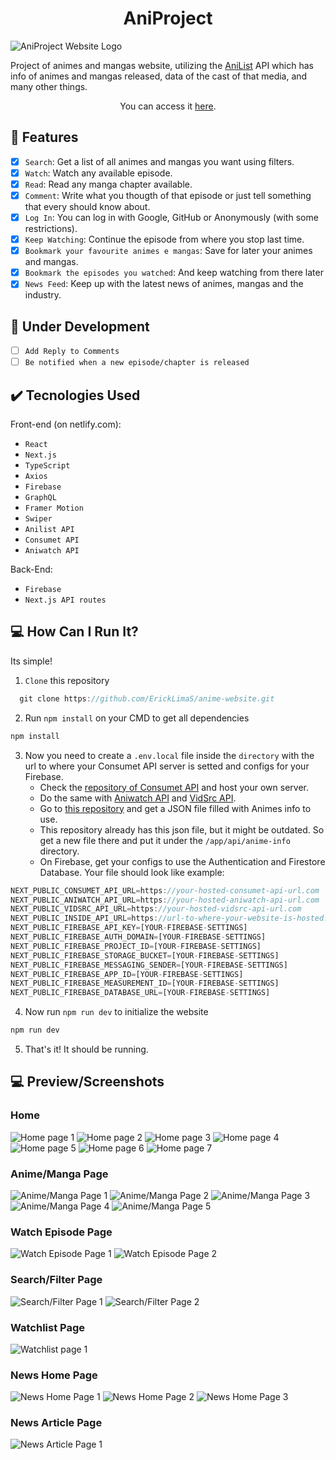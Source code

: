 <h1 align="center">AniProject</h1>

![AniProject Website Logo](https://user-images.githubusercontent.com/69987890/177884319-0678f842-f3ca-4f62-8d31-7638ca954057.png)

Project of animes and mangas website, utilizing the <a href='https://anilist.gitbook.io/anilist-apiv2-docs/'>AniList</a> API which has info of animes and mangas released, data of the cast of that media, and many other things.

<p align="center">You can access it <a href='https://aniproject.netlify.app/'>here</a>.</p>

## :hammer: Features

- [x] `Search`: Get a list of all animes and mangas you want using filters.
- [x] `Watch`: Watch any available episode.
- [x] `Read`: Read any manga chapter available.
- [x] `Comment`: Write what you thougth of that episode or just tell something that every should know about.
- [x] `Log In`: You can log in with Google, GitHub or Anonymously (with some restrictions).
- [x] `Keep Watching`: Continue the episode from where you stop last time.
- [x] `Bookmark your favourite animes e mangas`: Save for later your animes and mangas.
- [x] `Bookmark the episodes you watched`: And keep watching from there later
- [x] `News Feed`: Keep up with the latest news of animes, mangas and the industry.

## :pushpin: Under Development

- [ ] `Add Reply to Comments`
- [ ] `Be notified when a new episode/chapter is released`

## :heavy_check_mark: Tecnologies Used

Front-end (on netlify.com):

- `React`
- `Next.js`
- `TypeScript`
- `Axios`
- `Firebase`
- `GraphQL`
- `Framer Motion`
- `Swiper`
- `Anilist API`
- `Consumet API`
- `Aniwatch API`

Back-End:

- `Firebase`
- `Next.js API routes`

## :computer: How Can I Run It?

Its simple!

1. `Clone` this repository

```javascript
  git clone https://github.com/ErickLimaS/anime-website.git
```

2. Run `npm install` on your CMD to get all dependencies

```javascript
npm install
```

3. Now you need to create a `.env.local` file inside the `directory` with the url to where your Consumet API server is setted and configs for your Firebase.
   - Check the <a href='https://github.com/consumet/api.consumet.org'>repository of Consumet API</a> and host your own server.
   - Do the same with <a href='https://github.com/ghoshRitesh12/aniwatch-api'>Aniwatch API</a> and <a href='https://github.com/cool-dev-guy/vidsrc-api'>VidSrc API</a>.
   - Go to <a href='https://github.com/manami-project/anime-offline-database'>this repository</a> and get a JSON file filled with Animes info to use.
   - This repository already has this json file, but it might be outdated. So get a new file there and put it under the `/app/api/anime-info` directory.
   - On Firebase, get your configs to use the Authentication and Firestore Database.
   Your file should look like example:

```javascript
NEXT_PUBLIC_CONSUMET_API_URL=https://your-hosted-consumet-api-url.com
NEXT_PUBLIC_ANIWATCH_API_URL=https://your-hosted-aniwatch-api-url.com
NEXT_PUBLIC_VIDSRC_API_URL=https://your-hosted-vidsrc-api-url.com
NEXT_PUBLIC_INSIDE_API_URL=https://url-to-where-your-website-is-hosted.com/api/anime-info
NEXT_PUBLIC_FIREBASE_API_KEY=[YOUR-FIREBASE-SETTINGS]
NEXT_PUBLIC_FIREBASE_AUTH_DOMAIN=[YOUR-FIREBASE-SETTINGS]
NEXT_PUBLIC_FIREBASE_PROJECT_ID=[YOUR-FIREBASE-SETTINGS]
NEXT_PUBLIC_FIREBASE_STORAGE_BUCKET=[YOUR-FIREBASE-SETTINGS]
NEXT_PUBLIC_FIREBASE_MESSAGING_SENDER=[YOUR-FIREBASE-SETTINGS]
NEXT_PUBLIC_FIREBASE_APP_ID=[YOUR-FIREBASE-SETTINGS]
NEXT_PUBLIC_FIREBASE_MEASUREMENT_ID=[YOUR-FIREBASE-SETTINGS]
NEXT_PUBLIC_FIREBASE_DATABASE_URL=[YOUR-FIREBASE-SETTINGS]
```

4. Now run `npm run dev` to initialize the website

```javascript
npm run dev
```

5. That's it! It should be running.

## :computer: Preview/Screenshots

### Home

![Home page 1](https://github.com/ErickLimaS/anime-website/assets/69987890/a5afa4c6-4414-40ac-948a-bf09fd9057cf)
![Home page 2](https://github.com/ErickLimaS/anime-website/assets/69987890/82def7e4-41b7-4d3d-a12e-e9b19c947385)
![Home page 3](https://github.com/ErickLimaS/anime-website/assets/69987890/942a3868-e618-4e78-bc6f-b1e27dc93e3d)
![Home page 4](https://github.com/ErickLimaS/anime-website/assets/69987890/c3547111-ef51-4289-aca8-f12cf7639a1a)
![Home page 5](https://github.com/ErickLimaS/anime-website/assets/69987890/b997120e-7006-4912-bbb2-212f31532d5a)
![Home page 6](https://github.com/ErickLimaS/anime-website/assets/69987890/c2f63bc5-1d56-495f-a262-3f638f7cc8f8)
![Home page 7](https://github.com/ErickLimaS/anime-website/assets/69987890/8e5be52c-5bcd-4149-afc9-794a534f6b66)

### Anime/Manga Page

![Anime/Manga Page 1](https://github.com/ErickLimaS/anime-website/assets/69987890/516197d1-b1d3-48da-bac0-415f0e18c232)
![Anime/Manga Page 2](https://github.com/ErickLimaS/anime-website/assets/69987890/f18100b7-29bb-4e4e-9177-02c0fdd49c5e)
![Anime/Manga Page 3](https://github.com/ErickLimaS/anime-website/assets/69987890/e57ef335-b093-43bd-bd0e-2a97840eb002)
![Anime/Manga Page 4](https://github.com/ErickLimaS/anime-website/assets/69987890/e971891e-7dd3-4079-89be-e0e34489389d)
![Anime/Manga Page 5](https://github.com/ErickLimaS/anime-website/assets/69987890/3c4f78fe-e36e-4534-bec0-f5aa8959b7cb)

### Watch Episode Page

![Watch Episode Page 1](https://github.com/ErickLimaS/anime-website/assets/69987890/1a8bf99a-3d68-4b11-b5d6-17a0e9099300)
![Watch Episode Page 2](https://github.com/ErickLimaS/anime-website/assets/69987890/1f174cfb-e153-467e-aab0-a6193feab584)

### Search/Filter Page

![Search/Filter Page 1](https://github.com/ErickLimaS/anime-website/assets/69987890/73e09258-c927-43cf-9a02-6ddfb4af5b14)
![Search/Filter Page 2](https://github.com/ErickLimaS/anime-website/assets/69987890/497b35fe-4c6e-464a-9cc4-3a338db9d4cf)

### Watchlist Page

![Watchlist page 1](https://github.com/ErickLimaS/anime-website/assets/69987890/395214ba-ed17-4732-899c-0f7347186d76)

### News Home Page

![News Home Page 1](https://github.com/ErickLimaS/anime-website/assets/69987890/4dd2c9d4-9c96-4c20-904b-b1abdf71aa37)
![News Home Page 2](https://github.com/ErickLimaS/anime-website/assets/69987890/78a5889e-4fe9-4ebf-bae0-e8c014772196)
![News Home Page 3](https://github.com/ErickLimaS/anime-website/assets/69987890/f6852a01-b012-43f0-a69b-d4c2113988e3)

### News Article Page

![News Article Page 1](https://github.com/ErickLimaS/anime-website/assets/69987890/216eca9e-4e9f-4c9f-9b0d-3ae40cb53772)
